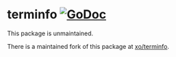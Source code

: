 # terminfo [![GoDoc](https://godoc.org/github.com/nhooyr/terminfo?status.svg)](https://godoc.org/github.com/nhooyr/terminfo)

This package is unmaintained.

There is a maintained fork of this package at [xo/terminfo](https://github.com/xo/terminfo).
